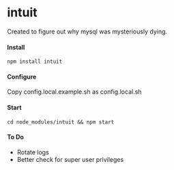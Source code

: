 intuit
======

Created to figure out why mysql was mysteriously dying.


#### Install

```
npm install intuit
```


#### Configure

Copy config.local.example.sh as config.local.sh


#### Start

```
cd node_modules/intuit && npm start
```


#### To Do
- Rotate logs
- Better check for super user privileges

